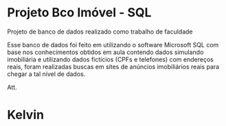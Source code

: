 # Projeto Bco Imóvel - SQL
Projeto de banco de dados realizado como trabalho de faculdade

Esse banco de dados foi feito em utilizando o software Microsoft SQL com base nos conhecimentos obtidos em aula contendo dados simulando imobiliária e utilizando dados fictícios (CPFs e telefones) com endereços reais, foram realizadas buscas em sites de anúncios imobiliários reais para chegar a tal nível de dados.

Att.
# Kelvin
